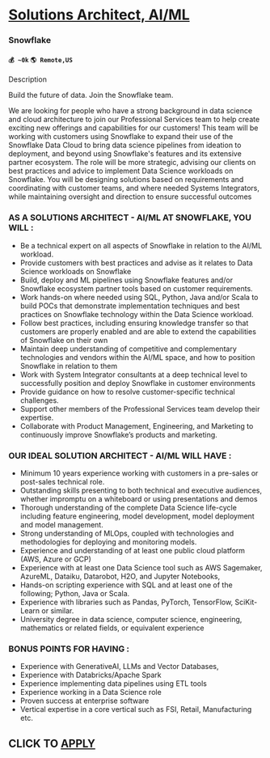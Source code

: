# [Solutions Architect, AI/ML](https://www.remotewlb.com/apply/solutions-architect-ai-ml-86280)  
### Snowflake  
#### `💰 ~0k` `🌎 Remote,US`  

Description

Build the future of data. Join the Snowflake team.

We are looking for people who have a strong background in data science and cloud architecture to join our Professional Services team to help create exciting new offerings and capabilities for our customers! This team will be working with customers using Snowflake to expand their use of the Snowflake Data Cloud to bring data science pipelines from ideation to deployment, and beyond using Snowflake's features and its extensive partner ecosystem. The role will be more strategic, advising our clients on best practices and advice to implement Data Science workloads on Snowflake. You will be designing solutions based on requirements and coordinating with customer teams, and where needed Systems Integrators, while maintaining oversight and direction to ensure successful outcomes

### AS A SOLUTIONS ARCHITECT - AI/ML AT SNOWFLAKE, YOU WILL :

  * Be a technical expert on all aspects of Snowflake in relation to the AI/ML workload.
  * Provide customers with best practices and advise as it relates to Data Science workloads on Snowflake
  * Build, deploy and ML pipelines using Snowflake features and/or Snowflake ecosystem partner tools based on customer requirements.
  * Work hands-on where needed using SQL, Python, Java and/or Scala to build POCs that demonstrate implementation techniques and best practices on Snowflake technology within the Data Science workload.
  * Follow best practices, including ensuring knowledge transfer so that customers are properly enabled and are able to extend the capabilities of Snowflake on their own
  * Maintain deep understanding of competitive and complementary technologies and vendors within the AI/ML space, and how to position Snowflake in relation to them
  * Work with System Integrator consultants at a deep technical level to successfully position and deploy Snowflake in customer environments
  * Provide guidance on how to resolve customer-specific technical challenges.
  * Support other members of the Professional Services team develop their expertise.
  * Collaborate with Product Management, Engineering, and Marketing to continuously improve Snowflake’s products and marketing.

### OUR IDEAL SOLUTION ARCHITECT - AI/ML WILL HAVE :

  * Minimum 10 years experience working with customers in a pre-sales or post-sales technical role.
  * Outstanding skills presenting to both technical and executive audiences, whether impromptu on a whiteboard or using presentations and demos
  * Thorough understanding of the complete Data Science life-cycle including feature engineering, model development, model deployment and model management.
  * Strong understanding of MLOps, coupled with technologies and methodologies for deploying and monitoring models. 
  * Experience and understanding of at least one public cloud platform (AWS, Azure or GCP)
  * Experience with at least one Data Science tool such as AWS Sagemaker, AzureML, Dataiku, Datarobot, H2O, and Jupyter Notebooks,
  * Hands-on scripting experience with SQL and at least one of the following; Python, Java or Scala.
  * Experience with libraries such as Pandas, PyTorch, TensorFlow, SciKit-Learn or similar.
  * University degree in data science, computer science, engineering, mathematics or related fields, or equivalent experience

### BONUS POINTS FOR HAVING :

  * Experience with GenerativeAI, LLMs and Vector Databases,
  * Experience with Databricks/Apache Spark
  * Experience implementing data pipelines using ETL tools
  * Experience working in a Data Science role
  * Proven success at enterprise software 
  * Vertical expertise in a core vertical such as FSI, Retail, Manufacturing etc.

  
## CLICK TO [APPLY](https://www.remotewlb.com/apply/solutions-architect-ai-ml-86280)

